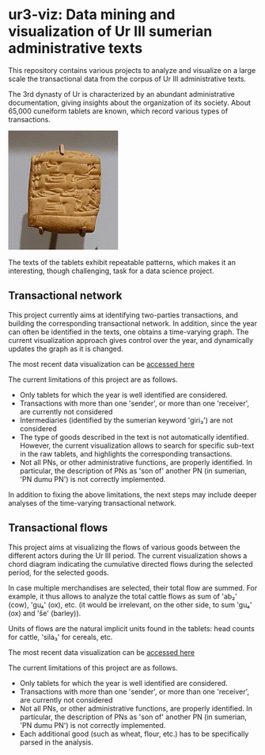 # ur3-viz: Data mining and visualization of Ur III sumerian administrative texts

This repository contains various projects to analyze and visualize on a large scale the transactional data from the corpus of Ur III administrative texts.

The 3rd dynasty of Ur is characterized by an abundant administrative documentation, giving insights about the organization of its society.
About 65,000 cuneiform tablets are known, which record various types of transactions.

![Ur 3 Tablet](ur3_tablet.jpg)

The texts of the tablets exhibit repeatable patterns, which makes it an interesting, though challenging, task for a data science project.

## Transactional network

This project currently aims at identifying two-parties transactions, and building the corresponding transactional network.
In addition, since the year can often be identified in the texts, one obtains a time-varying graph.
The current visualization approach gives control over the year, and dynamically updates the graph as it is changed.

The most recent data visualization can be [accessed here](https://alexpof.github.io/ur3-viz/transactional_network/index.html)

The current limitations of this project are as follows.

* Only tablets for which the year is well identified are considered.
* Transactions with more than one 'sender', or more than one 'receiver', are currently not considered
* Intermediaries (identified by the sumerian keyword 'giri₃') are not considered
* The type of goods described in the text is not automatically identified.
However, the current visualization allows to search for specific sub-text in the raw tablets, and highlights the corresponding transactions.
* Not all PNs, or other administrative functions, are properly identified. In particular, the description of PNs as 'son of' another PN (in sumerian, 'PN dumu PN') is not correctly implemented.

In addition to fixing the above limitations, the next steps may include deeper analyses of the time-varying transactional network.

## Transactional flows

This project aims at visualizing the flows of various goods between the different actors during the Ur III period.
The current visualization shows a chord diagram indicating the cumulative directed flows during the selected period, for the selected goods.

In case multiple merchandises are selected, their total flow are summed. For example, it thus allows to analyze the total cattle flows as sum of 'ab₂' (cow), 'gu₄' (ox), etc. (it would be irrelevant, on the other side, to sum 'gu₄' (ox) and 'še' (barley)).

Units of flows are the natural implicit units found in the tablets: head counts for cattle, 'sila₃' for cereals, etc.

The most recent data visualization can be [accessed here](https://alexpof.github.io/ur3-viz/transactional_flows/index.html)

The current limitations of this project are as follows.

* Only tablets for which the year is well identified are considered.
* Transactions with more than one 'sender', or more than one 'receiver', are currently not considered
* Not all PNs, or other administrative functions, are properly identified. In particular, the description of PNs as 'son of' another PN (in sumerian, 'PN dumu PN') is not correctly implemented.
* Each additional good (such as wheat, flour, etc.) has to be specifically parsed in the analysis.
